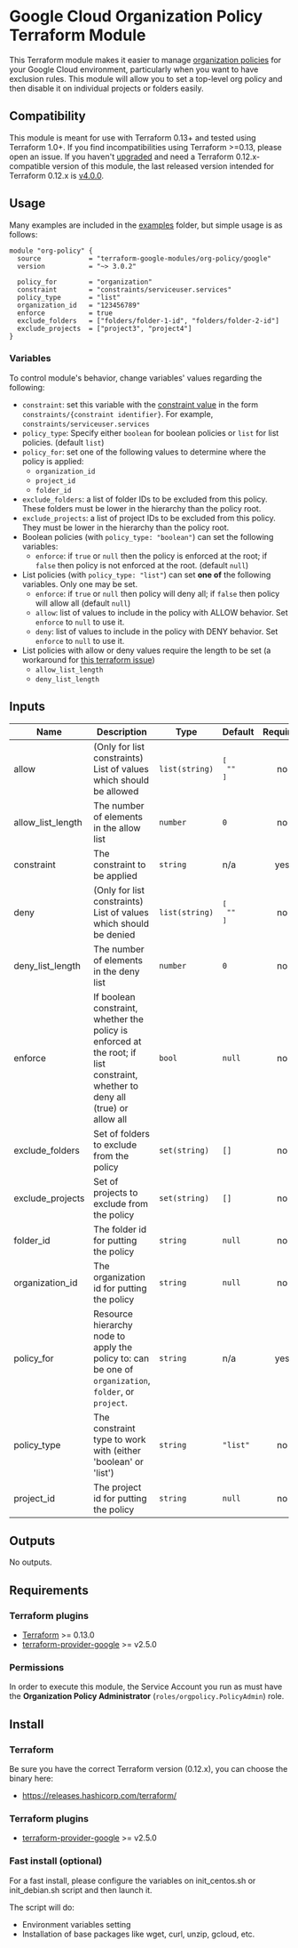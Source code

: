 # Google Cloud Organization Policy Terraform Module

This Terraform module makes it easier to manage [organization policies](https://cloud.google.com/resource-manager/docs/organization-policy/overview) for your Google Cloud environment, particularly when you want to have exclusion rules. This module will allow you to set a top-level org policy and then disable it on individual projects or folders easily.

## Compatibility
This module is meant for use with Terraform 0.13+ and tested using Terraform 1.0+. If you find incompatibilities using Terraform >=0.13, please open an issue.
 If you haven't
[upgraded](https://www.terraform.io/upgrade-guides/0-13.html) and need a Terraform
0.12.x-compatible version of this module, the last released version
intended for Terraform 0.12.x is [v4.0.0](https://registry.terraform.io/modules/terraform-google-modules/-org-policy/google/v4.0.0).

## Usage
Many examples are included in the [examples](./examples/) folder, but simple usage is as follows:

```hcl
module "org-policy" {
  source            = "terraform-google-modules/org-policy/google"
  version           = "~> 3.0.2"

  policy_for        = "organization"
  constraint        = "constraints/serviceuser.services"
  policy_type       = "list"
  organization_id   = "123456789"
  enforce           = true
  exclude_folders   = ["folders/folder-1-id", "folders/folder-2-id"]
  exclude_projects  = ["project3", "project4"]
}
```

### Variables
To control module's behavior, change variables' values regarding the following:

- `constraint`: set this variable with the [constraint value](https://cloud.google.com/resource-manager/docs/organization-policy/org-policy-constraints#available_constraints) in the form `constraints/{constraint identifier}`. For example, `constraints/serviceuser.services`
- `policy_type`: Specify either `boolean` for boolean policies or `list` for list policies. (default `list`)
- `policy_for`: set one of the following values to determine where the policy is applied:
  - `organization_id`
  - `project_id`
  - `folder_id`
- `exclude_folders`: a list of folder IDs to be excluded from this policy. These folders must be lower in the hierarchy than the policy root.
- `exclude_projects`: a list of project IDs to be excluded from this policy. They must be lower in the hierarchy than the policy root.
- Boolean policies (with `policy_type: "boolean"`) can set the following variables:
  - `enforce`: if `true` or `null` then the policy is enforced at the root; if `false` then policy is not enforced at the root. (default `null`)
- List policies (with `policy_type: "list"`) can set **one of** the following variables. Only one may be set.
  - `enforce`: if `true` or `null` then policy will deny all; if `false` then policy will allow all (default `null`)
  - `allow`: list of values to include in the policy with ALLOW behavior. Set `enforce` to `null` to use it.
  - `deny`: list of values to include in the policy with DENY behavior. Set `enforce` to `null` to use it.
- List policies with allow or deny values require the length to be set (a workaround for [this terraform issue](https://github.com/hashicorp/terraform/issues/10857))
  - `allow_list_length`
  - `deny_list_length`

<!-- BEGINNING OF PRE-COMMIT-TERRAFORM DOCS HOOK -->
## Inputs

| Name | Description | Type | Default | Required |
|------|-------------|------|---------|:--------:|
| allow | (Only for list constraints) List of values which should be allowed | `list(string)` | <pre>[<br>  ""<br>]</pre> | no |
| allow\_list\_length | The number of elements in the allow list | `number` | `0` | no |
| constraint | The constraint to be applied | `string` | n/a | yes |
| deny | (Only for list constraints) List of values which should be denied | `list(string)` | <pre>[<br>  ""<br>]</pre> | no |
| deny\_list\_length | The number of elements in the deny list | `number` | `0` | no |
| enforce | If boolean constraint, whether the policy is enforced at the root; if list constraint, whether to deny all (true) or allow all | `bool` | `null` | no |
| exclude\_folders | Set of folders to exclude from the policy | `set(string)` | `[]` | no |
| exclude\_projects | Set of projects to exclude from the policy | `set(string)` | `[]` | no |
| folder\_id | The folder id for putting the policy | `string` | `null` | no |
| organization\_id | The organization id for putting the policy | `string` | `null` | no |
| policy\_for | Resource hierarchy node to apply the policy to: can be one of `organization`, `folder`, or `project`. | `string` | n/a | yes |
| policy\_type | The constraint type to work with (either 'boolean' or 'list') | `string` | `"list"` | no |
| project\_id | The project id for putting the policy | `string` | `null` | no |

## Outputs

No outputs.

<!-- END OF PRE-COMMIT-TERRAFORM DOCS HOOK -->

## Requirements
### Terraform plugins
- [Terraform](https://www.terraform.io/downloads.html) >= 0.13.0
- [terraform-provider-google](https://github.com/terraform-providers/terraform-provider-google) >= v2.5.0

### Permissions
In order to execute this module, the Service Account you run as must have the **Organization Policy Administrator** (`roles/orgpolicy.PolicyAdmin`) role.

## Install
### Terraform
Be sure you have the correct Terraform version (0.12.x), you can choose the binary here:
- https://releases.hashicorp.com/terraform/

### Terraform plugins

- [terraform-provider-google](https://github.com/terraform-providers/terraform-provider-google) >= v2.5.0


### Fast install (optional)
For a fast install, please configure the variables on init_centos.sh  or init_debian.sh script and then launch it.

The script will do:
- Environment variables setting
- Installation of base packages like wget, curl, unzip, gcloud, etc.
